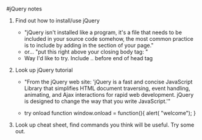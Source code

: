 #jQuery notes

1. Find out how to install/use jQuery
	* "jQuery isn't installed like a program, it's a file that needs to be included in your source code somehow, the most common practice is to include by adding <script type='text/javascript' language='javascript' src='local/path/to/jquery.js'></script> in the <head> section of your page."
	* or... "put this right above your closing body tag:
		<script src="//ajax.googleapis.com/ajax/libs/jquery/[jquery version here]/jquery.min.js" language="javascript" type="text/javascript"></script>   "
	* Way I'd like to try. Include 
		<script src="jquery.js"></script>
		<script src="script.js"></script>
	  .. before end of head tag

2. Look up jQuery tutorial
	* "From the jQuery web site: 'jQuery is a fast and concise JavaScript Library that simplifies HTML document traversing, event handling, animating, and Ajax interactions for rapid web development. jQuery is designed to change the way that you write JavaScript.'"

	* try onload function
		window.onload = function(){
			alert( "welcome");
		}

3. Look up cheat sheet, find commands you think will be useful. Try some out.